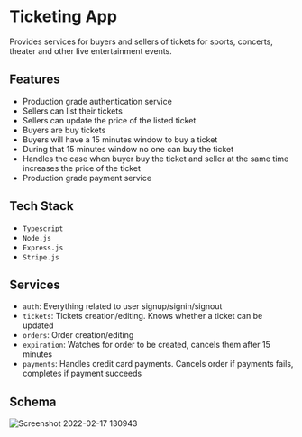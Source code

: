# Ticketing App
Provides services for buyers and sellers of tickets for sports, concerts, theater and other live entertainment events.

## Features
- Production grade authentication service
- Sellers can list their tickets
- Sellers can update the price of the listed ticket
- Buyers are buy tickets
- Buyers will have a 15 minutes window to buy a ticket
- During that 15 minutes window no one can buy the ticket
- Handles the case when buyer buy the ticket and seller at the same time increases the price of the ticket
- Production grade payment service

## Tech Stack
- `Typescript`
- `Node.js`
- `Express.js`
- `Stripe.js`

## Services
- `auth`: Everything related to user signup/signin/signout
- `tickets`: Tickets creation/editing. Knows whether a ticket can be updated
- `orders`: Order creation/editing
- `expiration`: Watches for order to be created, cancels them after 15 minutes
- `payments`: Handles credit card payments. Cancels order if payments fails, completes if payment succeeds

## Schema
![Screenshot 2022-02-17 130943](https://user-images.githubusercontent.com/53744971/154428157-46a28bc1-9eff-423e-bc14-9cac13ac0646.jpg)
